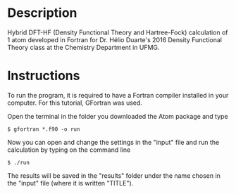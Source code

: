 # Description
Hybrid DFT-HF (Density Functional Theory and Hartree-Fock) calculation of 1 atom developed in Fortran for Dr. Hélio Duarte's 2016 Density Functional Theory class at the Chemistry Department in UFMG.

# Instructions
To run the program, it is required to have a Fortran compiler installed in your computer. For this tutorial, GFortran was used.

Open the terminal in the folder you downloaded the Atom package and type
```
$ gfortran *.f90 -o run
```
Now you can open and change the settings in the "input" file and run the calculation by typing on the command line
```
$ ./run
```
The results will be saved in the "results" folder under the name chosen in the "input" file (where it is written "TITLE").
